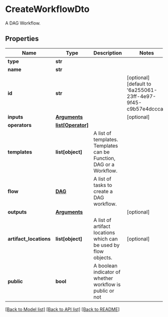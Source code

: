 # CreateWorkflowDto

A DAG Workflow.
## Properties
Name | Type | Description | Notes
------------ | ------------- | ------------- | -------------
**type** | **str** |  | 
**name** | **str** |  | 
**id** | **str** |  | [optional] [default to '6a255061-23ff-4e97-9f45-c9b57e4dccca']
**inputs** | [**Arguments**](Arguments.md) |  | [optional] 
**operators** | [**list[Operator]**](Operator.md) |  | 
**templates** | **list[object]** | A list of templates. Templates can be Function, DAG or a Workflow. | 
**flow** | [**DAG**](DAG.md) | A list of tasks to create a DAG workflow. | 
**outputs** | [**Arguments**](Arguments.md) |  | [optional] 
**artifact_locations** | **list[object]** | A list of artifact locations which can be used by flow objects. | [optional] 
**public** | **bool** | A boolean indicator of whether workflow is public or not | 

[[Back to Model list]](../README.md#documentation-for-models) [[Back to API list]](../README.md#documentation-for-api-endpoints) [[Back to README]](../README.md)


